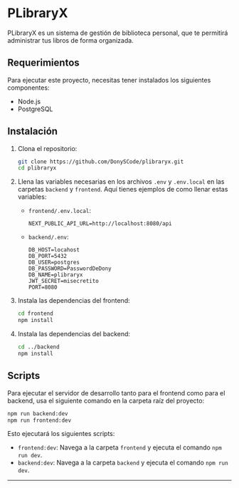 # PLibraryX

PLibraryX es un sistema de gestión de biblioteca personal, que te permitirá administrar tus libros de forma organizada.

## Requerimientos

Para ejecutar este proyecto, necesitas tener instalados los siguientes componentes:
- Node.js
- PostgreSQL

## Instalación

1. Clona el repositorio:
   ```bash
   git clone https://github.com/DonySCode/plibraryx.git
   cd plibraryx
   ```

2. Llena las variables necesarias en los archivos `.env` y `.env.local` en las carpetas `backend` y `frontend`. Aquí tienes ejemplos de como llenar estas variables:

   - `frontend/.env.local`:
     ```dotenv
     NEXT_PUBLIC_API_URL=http://localhost:8080/api
     ```

   - `backend/.env`:
     ```dotenv
     DB_HOST=locahost
     DB_PORT=5432
     DB_USER=postgres
     DB_PASSWORD=PasswordDeDony
     DB_NAME=plibraryx
     JWT_SECRET=misecretito
     PORT=8080
     ```

3. Instala las dependencias del frontend:
   ```bash
   cd frontend
   npm install
   ```

4. Instala las dependencias del backend:
   ```bash
   cd ../backend
   npm install
   ```

## Scripts

Para ejecutar el servidor de desarrollo tanto para el frontend como para el backend, usa el siguiente comando en la carpeta raíz del proyecto:
```bash
npm run backend:dev
npm run frontend:dev
```

Esto ejecutará los siguientes scripts:
- `frontend:dev`: Navega a la carpeta `frontend` y ejecuta el comando `npm run dev`.
- `backend:dev`: Navega a la carpeta `backend` y ejecuta el comando `npm run dev`.

---
